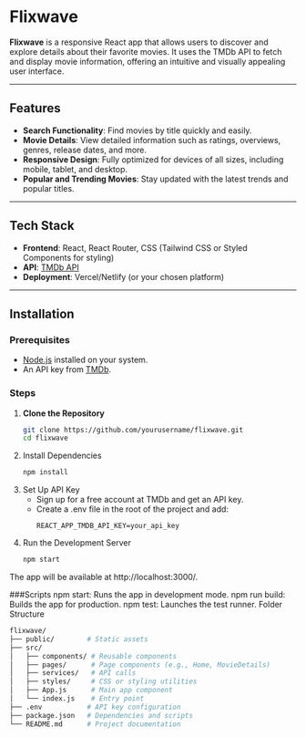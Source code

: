 
# Flixwave  

**Flixwave** is a responsive React app that allows users to discover and explore details about their favorite movies. It uses the TMDb API to fetch and display movie information, offering an intuitive and visually appealing user interface.  

---

## Features  

- **Search Functionality**: Find movies by title quickly and easily.  
- **Movie Details**: View detailed information such as ratings, overviews, genres, release dates, and more.  
- **Responsive Design**: Fully optimized for devices of all sizes, including mobile, tablet, and desktop.  
- **Popular and Trending Movies**: Stay updated with the latest trends and popular titles.  

---

## Tech Stack  

- **Frontend**: React, React Router, CSS (Tailwind CSS or Styled Components for styling)  
- **API**: [TMDb API](https://www.themoviedb.org/documentation/api)  
- **Deployment**: Vercel/Netlify (or your chosen platform)  

---

## Installation  

### Prerequisites  
- [Node.js](https://nodejs.org/) installed on your system.  
- An API key from [TMDb](https://www.themoviedb.org/).  

### Steps  

1. **Clone the Repository**  
   ```bash  
   git clone https://github.com/yourusername/flixwave.git  
   cd flixwave
2. Install Dependencies
   ```bash
   npm install
3. Set Up API Key
   - Sign up for a free account at TMDb and get an API key.
   - Create a .env file in the root of the project and add:
     ```plaintext
     REACT_APP_TMDB_API_KEY=your_api_key
4. Run the Development Server
   ```bash
   npm start
The app will be available at http://localhost:3000/.

###Scripts
npm start: Runs the app in development mode.
npm run build: Builds the app for production.
npm test: Launches the test runner.
Folder Structure
   ```bash
flixwave/  
├── public/        # Static assets  
├── src/  
│   ├── components/ # Reusable components  
│   ├── pages/      # Page components (e.g., Home, MovieDetails)  
│   ├── services/   # API calls  
│   ├── styles/     # CSS or styling utilities  
│   ├── App.js      # Main app component  
│   └── index.js    # Entry point  
├── .env           # API key configuration  
├── package.json   # Dependencies and scripts  
└── README.md      # Project documentation  

